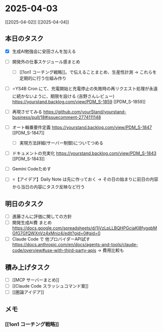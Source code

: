 # 2025-04-03

[[2025-04-02]] [[2025-04-04]]

## 本日のタスク

- [x] 生成AI勉強会に安田さんを加える
- [ ] 開発外の仕事スケジュール感まとめ
	- [ ] [[1on1 コーチング戦略]]。で伝えることまとめ、生産性計測 -> これらを定期的に行う仕組み作り

- [ ] ⭐️YS4B Cron にて、充電開始と充電停止の失敗時の再リクエスト処理が永遠に続かないように、期限を設ける (吉野さんレビュー) https://yourstand.backlog.com/view/PDM_S-1859 [[PDM_S-1859]]
- [ ] 再現させてみる https://github.com/yourStand/yourstand-business/pull/18#issuecomment-2774111148
- [ ] オート輪番要件定義 https://yourstand.backlog.com/view/PDM_S-1847 [[PDM_S-1847]]
	- [ ] 実現方法詳細(サーバー制御)についてつめる

- [ ] ドキュメントの充実化 https://yourstand.backlog.com/view/PDM_S-1843 [[PDM_S-1843]]

- [ ] Gemini Codeためす
- [ ] ⭐️【アイデア】Daily Note は先に作っておく -> その日の始まりに前日の内容から当日の内容にタスク反映など行う

## 明日のタスク

- [ ] 進藤さんに評価に関しての方針
- [ ] 開発生成AI費 まとめ https://docs.google.com/spreadsheets/d/1iVzLpLLBQHPGciaKl8fygqbMGfG7GfQWXnVz4xMniz4/edit?gid=0#gid=0
- [ ] Claude Code で 他プロバイダーAPI試す https://docs.anthropic.com/en/docs/agents-and-tools/claude-code/overview#use-with-third-party-apis -> 費用比較も

## 積み上げタスク

- [ ] [[MCP サーバーまとめ]]
- [ ] [[Claude Code スラッシュコマンド案]]
- [ ] [[圏論アイデア]]

## メモ

### [[1on1 コーチング戦略]]
